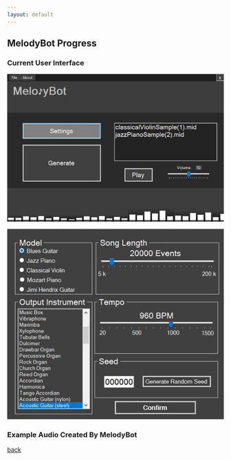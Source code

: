 ```yaml
---
layout: default
---
```


## MelodyBot Progress

### Current User Interface

![Main Menu](./Example-Audio-HTML/Pictures/MelodyBotMain.JPG)

![Settings](./Example-Audio-HTML/Pictures/MelodyBotPref.JPG)

### Example Audio Created By MelodyBot



[back](./README.md)


